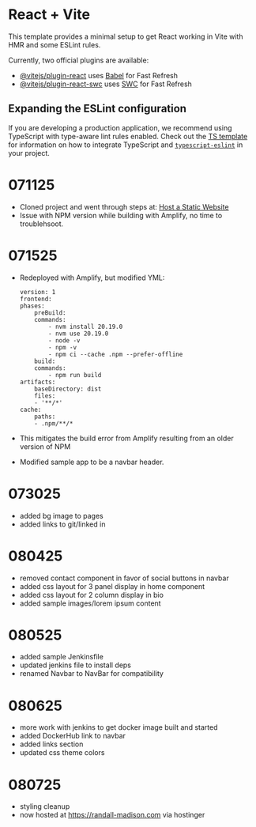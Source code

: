 # React + Vite

This template provides a minimal setup to get React working in Vite with HMR and some ESLint rules.

Currently, two official plugins are available:

- [@vitejs/plugin-react](https://github.com/vitejs/vite-plugin-react/blob/main/packages/plugin-react) uses [Babel](https://babeljs.io/) for Fast Refresh
- [@vitejs/plugin-react-swc](https://github.com/vitejs/vite-plugin-react/blob/main/packages/plugin-react-swc) uses [SWC](https://swc.rs/) for Fast Refresh

## Expanding the ESLint configuration

If you are developing a production application, we recommend using TypeScript with type-aware lint rules enabled. Check out the [TS template](https://github.com/vitejs/vite/tree/main/packages/create-vite/template-react-ts) for information on how to integrate TypeScript and [`typescript-eslint`](https://typescript-eslint.io) in your project.

# 071125

 - Cloned project and went through steps at: [Host a Static Website](https://aws.amazon.com/getting-started/hands-on/host-static-website/)
 - Issue with NPM version while building with Amplify, no time to troublehsoot.

 # 071525

 - Redeployed with Amplify, but modified YML:
 
    ```
    version: 1
    frontend:
    phases:
        preBuild:
        commands:
            - nvm install 20.19.0
            - nvm use 20.19.0
            - node -v
            - npm -v
            - npm ci --cache .npm --prefer-offline
        build:
        commands:
            - npm run build
    artifacts:
        baseDirectory: dist
        files:
        - '**/*'
    cache:
        paths:
        - .npm/**/*
    ```
 - This mitigates the build error from Amplify resulting from an older version of NPM
 - Modified sample app to be a navbar header.

 # 073025

  - added bg image to pages
  - added links to git/linked in

# 080425

 - removed contact component in favor of social buttons in navbar
 - added css layout for 3 panel display in home component
 - added css layout for 2 column display in bio
 - added sample images/lorem ipsum content

# 080525

 - added sample Jenkinsfile
 - updated jenkins file to install deps
 - renamed Navbar to NavBar for compatibility

 # 080625

 - more work with jenkins to get docker image built and started
 - added DockerHub link to navbar
 - added links section
 - updated css theme colors

# 080725

 - styling cleanup
 - now hosted at https://randall-madison.com via hostinger